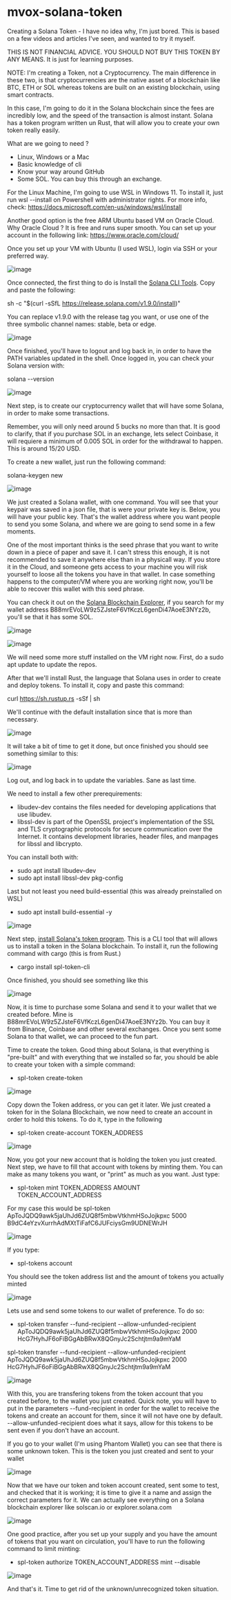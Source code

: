 # mvox-solana-token

Creating a Solana Token - I have no idea why, I'm just bored. This is based on a few videos and articles I've seen, and wanted to try it myself. 

THIS IS NOT FINANCIAL ADVICE. YOU SHOULD NOT BUY THIS TOKEN BY ANY MEANS. It is just for learning purposes.

NOTE: I'm creating a Token, not a Cryptocurrency. The main difference in these two, is that cryptocurrencies are the native asset of a blockchain like BTC, ETH or SOL whereas tokens are built on an existing blockchain, using smart contracts.

In this case, I'm going to do it in the Solana blockchain since the fees are incredibly low, and the speed of the transaction is almost instant. Solana has a token program written un Rust, that will allow you to create your own token really easily. 

What are we going to need ?

* Linux, Windows or a Mac
* Basic knowledge of cli
* Know your way around GitHub
* Some SOL. You can buy this through an exchange.


For the Linux Machine, I'm going to use WSL in Windows 11. To install it, just run wsl --install on Powershell with administrator rights. For more info, check: https://docs.microsoft.com/en-us/windows/wsl/install


Another good option is the free ARM Ubuntu based VM on Oracle Cloud. Why Oracle Cloud ? It is free and runs super smooth. You can set up your account in the following link: https://www.oracle.com/cloud/

Once you set up your VM with Ubuntu (I used WSL), login via SSH or your preferred way.

![image](https://user-images.githubusercontent.com/18686180/145824668-2f4eee32-9503-4e36-8462-68a84ab16717.png)

Once connected, the first thing to do is Install the <a href="https://docs.solana.com/cli/install-solana-cli-tools">Solana CLI Tools</a>. Copy and paste the following:

sh -c "$(curl -sSfL https://release.solana.com/v1.9.0/install)"

You can replace v1.9.0 with the release tag you want, or use one of the three symbolic channel names: stable, beta or edge.

![image](https://user-images.githubusercontent.com/18686180/145827554-f29efe2b-938b-4151-b527-6e010d759729.png)

Once finished, you'll have to logout and log back in, in order to have the PATH variables updated in the shell. Once logged in, you can check your Solana version with:

solana --version

![image](https://user-images.githubusercontent.com/18686180/145827928-7eb0ba91-88b6-4094-a9dd-cbd71ed84257.png)

Next step, is to create our cryptocurrency wallet that will have some Solana, in order to make some transactions. 

Remember, you will only need around 5 bucks no more than that. It is good to clarify, that if you purchase SOL in an exchange, lets select Coinbase, it will requiere a minimum of 0.005 SOL in order for the withdrawal to happen. This is around 15/20 USD.

To create a new wallet, just run the following command:

solana-keygen new

![image](https://user-images.githubusercontent.com/18686180/145828770-c57fb67a-0f7f-4adb-afd4-71c58cac7829.png)

We just created a Solana wallet, with one command. You will see that your keypair was saved in a json file, that is were your private key is. Below, you will have your public key. That's the wallet address where you want people to send you some Solana, and where we are going to send some in a few moments.

One of the most important thinks is the seed phrase that you want to write down in a piece of paper and save it. I can't stress this enough, it is not recommended to save it anywhere else than in a physicall way. If you store it in the Cloud, and someone gets access to your machine you will risk yourself to loose all the tokens you have in that wallet. In case something happens to the computer/VM where you are working right now, you'll be able to recover this wallet with this seed phrase.

You can check it out on the <a href="https://explorer.solana.com/address/B88mrEVoLW9z5ZJsteF6VfKczL6genDi47AoeE3NYz2b">Solana Blockchain Explorer</a>, if you search for my wallet address B88mrEVoLW9z5ZJsteF6VfKczL6genDi47AoeE3NYz2b, you'll se that it has some SOL.

![image](https://user-images.githubusercontent.com/18686180/145830100-efc33a97-d851-4c33-b64a-fe647cd1a620.png)

![image](https://user-images.githubusercontent.com/18686180/146577618-daea2e29-395d-44c9-a1d5-5121c4579f45.png)


We will need some more stuff installed on the VM right now. First, do a sudo apt update to update the repos.

After that we'll install Rust, the language that Solana uses in order to create and deploy tokens. To install it, copy and paste this command:

curl https://sh.rustup.rs -sSf | sh

We'll continue with the default installation since that is more than necessary.

![image](https://user-images.githubusercontent.com/18686180/145863325-40bdfe99-7d9b-43b3-85d7-0b99504a2422.png)

It will take a bit of time to get it done, but once finished you should see something similar to this:

![image](https://user-images.githubusercontent.com/18686180/145863386-59e21aa2-4a5f-4744-8bc5-2943962225bb.png)

Log out, and log back in to update the variables. Sane as last time.

We need to install a few other prerequirements:
* libudev-dev contains the files needed for developing applications that use libudev. 
* libssl-dev is part of the OpenSSL project's implementation of the SSL and TLS cryptographic protocols for secure communication over the Internet. It contains development libraries, header files, and manpages for libssl and libcrypto. 

You can install both with:
* sudo apt install libudev-dev
* sudo apt install libssl-dev pkg-config

Last but not least you need build-essential (this was already preinstalled on WSL)

* sudo apt install build-essential -y

![image](https://user-images.githubusercontent.com/18686180/145864486-5212fa50-395e-4fab-98a0-69321e8e5bf1.png)

Next step, <a href="https://spl.solana.com/token">install Solana's token program</a>. This is a CLI tool that will allows us to install a token in the Solana blockchain. To install it, run the following command with cargo (this is from Rust.)

* cargo install spl-token-cli

Once finished, you should see something like this

![image](https://user-images.githubusercontent.com/18686180/145865720-0745f02f-f94b-4964-8364-f2019a61d8ef.png)

Now, it is time to purchase some Solana and send it to your wallet that we created before. Mine is B88mrEVoLW9z5ZJsteF6VfKczL6genDi47AoeE3NYz2b. You can buy it from Binance, Coinbase and other several exchanges. Once you sent some Solana to that wallet, we can proceed to the fun part.

Time to create the token. Good thing about Solana, is that everything is "pre-built" and with everything that we installed so far, you should be able to create your token with a simple command:

* spl-token create-token

![image](https://user-images.githubusercontent.com/18686180/146578680-089759ca-3508-4812-b598-fb20bf2c663f.png)

Copy down the Token address, or you can get it later. We just created a token for in the Solana Blockchain, we now need to create an account in order to hold this tokens. To do it, type in the following

* spl-token create-account TOKEN_ADDRESS

![image](https://user-images.githubusercontent.com/18686180/146580379-9d7b0b19-e915-4f1b-969b-1d67a906d096.png)

Now, you got your new account that is holding the token you just created. Next step, we have to fill that account with tokens by minting them. You can make as many tokens you want, or "print" as much as you want. Just type:

* spl-token mint TOKEN_ADDRESS AMOUNT TOKEN_ACCOUNT_ADDRESS

For my case this would be spl-token ApToJQDQ9awk5jaUhJd6ZUQ8f5mbwVtkhmHSoJojkpxc 5000 B9dC4eYzvXurrhAdMXtTiFafC6JUFciysGm9UDNEWrJH

![image](https://user-images.githubusercontent.com/18686180/146580419-bcce212a-2cfc-4b2d-8800-22abb95c1739.png)

If you type:

* spl-tokens account

You should see the token address list and the amount of tokens you actually minted

![image](https://user-images.githubusercontent.com/18686180/146581176-9fca6aa7-a435-4b28-a6f3-ba6564184be1.png)

Lets use and send some tokens to our wallet of preference. To do so:

* spl-token transfer --fund-recipient --allow-unfunded-recipient ApToJQDQ9awk5jaUhJd6ZUQ8f5mbwVtkhmHSoJojkpxc 2000 HcG7HyhJF6oFiBGgAbBRwX8QGnyJc2Schtjtm9a9mYaM

spl-token transfer --fund-recipient --allow-unfunded-recipient ApToJQDQ9awk5jaUhJd6ZUQ8f5mbwVtkhmHSoJojkpxc 2000 HcG7HyhJF6oFiBGgAbBRwX8QGnyJc2Schtjtm9a9mYaM

![image](https://user-images.githubusercontent.com/18686180/146583346-7715390b-ec3b-4eb0-9efc-d5952dee1658.png)


With this, you are transfering tokens from the token account that you created before, to the wallet you just created. Quick note, you will have to put in the parameters --fund-recipient in order for the wallet to receive the tokens and create an account for them, since it will not have one by default. --allow-unfunded-recipient does what it says, allow for this tokens to be sent even if you don't have an account.

If you go to your wallet (I'm using Phantom Wallet) you can see that there is some unknown token. This is the token you just created and sent to your wallet

![image](https://user-images.githubusercontent.com/18686180/146583532-b2b2e9f3-31f8-4e03-bf0b-a47a6bf01c4d.png)

Now that we have our token and token account created, sent some to test, and checked that it is working; it is time to give it a name and assign the correct parameters for it. We can actually see everything on a Solana blockchain explorer like solscan.io or explorer.solana.com

![image](https://user-images.githubusercontent.com/18686180/146584360-c6abcfdb-3618-4b79-9459-d29ef3c658a9.png)

One good practice, after you set up your supply and you have the amount of tokens that you want on circulation, you'll have to run the following command to limit minting:

* spl-token authorize TOKEN_ACCOUNT_ADDRESS mint --disable

![image](https://user-images.githubusercontent.com/18686180/146584917-f7e66ad1-09fd-4d09-8762-2ff111f3835f.png)

And that's it. Time to get rid of the unknown/unrecognized token situation.
